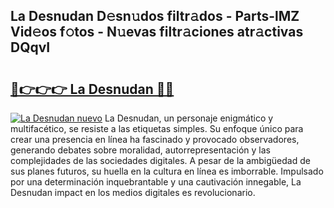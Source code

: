 ## La Desnudan D𝚎sn𝚞dos filtr𝚊dos - Parts-lMZ Vid𝚎os f𝚘tos - N𝚞evas filtr𝚊ciones atr𝚊ctivas DQqvI

# <h2><a href="http://mbdry4.tromn.icu/?c=La+Desnudan">🔗👉👉👉 La Desnudan 🔗🔗</a></h2>

[![La Desnudan nuevo](https://i.imgur.com/pEAQMta.gif)](http://mbdry4.tromn.icu/?c=La+Desnudan)
La Desnudan, un personaje enigmático y multifacético, se resiste a las etiquetas simples. Su enfoque único para crear una presencia en línea ha fascinado y provocado observadores, generando debates sobre moralidad, autorrepresentación y las complejidades de las sociedades digitales. A pesar de la ambigüedad de sus planes futuros, su huella en la cultura en línea es imborrable. Impulsado por una determinación inquebrantable y una cautivación innegable, La Desnudan impact en los medios digitales es revolucionario.
